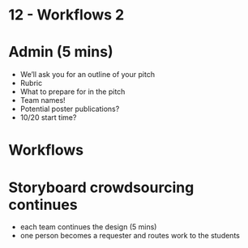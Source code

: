 # 12 - Workflows 2

# Admin (5 mins)
- We’ll ask you for an outline of your pitch
- Rubric
- What to prepare for in the pitch
- Team names!
- Potential poster publications?
- 10/20 start time?

# Workflows

# Storyboard crowdsourcing continues
- each team continues the design (5 mins)
- one person becomes a requester and routes work to the students
